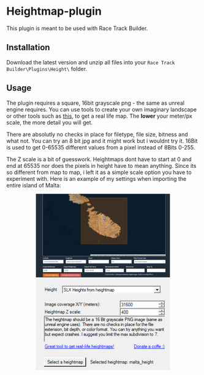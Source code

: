 # Heightmap-plugin

This plugin is meant to be used with Race Track Builder.

## Installation

Download the latest version and unzip all files into your `Race Track Builder\Plugins\Height\` folder. 

## Usage

The plugin requires a square, 16bit grayscale png - the same as unreal engine requires. You can use tools to create your own imaginary landscape or other tools such as [this](https://manticorp.github.io/unrealheightmap/), to get a real life map. The **lower** your meter/px scale, the more detail you will get.

There are absolutly no checks in place for filetype, file size, bitness and what not. You can try an 8 bit jpg and it might work but i wouldnt try it. 16Bit is used to get 0-65535 different values from a pixel instead of 8Bits 0-255.


The Z scale is a bit of guesswork. Heightmaps dont have to start at 0 and end at 65535 nor does the pixels in height have to mean anything. Since its so different from map to map, i left it as a simple scale option you have to experiment with. Here is an example of my settings when importing the entire island of Malta:

<p align="center">
  <img src="https://raw.githubusercontent.com/RTBModding/Heightmap-plugin/main/scrn1.png" width="350">
  <img src="https://raw.githubusercontent.com/RTBModding/Heightmap-plugin/main/scrn2.png" width="350">
</p>